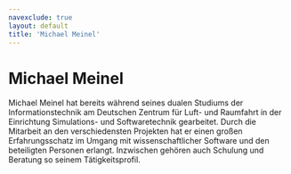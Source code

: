 ```yaml
---
navexclude: true
layout: default
title: 'Michael Meinel'
---
```


# Michael Meinel

Michael Meinel hat bereits während seines dualen Studiums der
Informationstechnik am Deutschen Zentrum für Luft- und Raumfahrt
in der Einrichtung Simulations- und Softwaretechnik gearbeitet.
Durch die Mitarbeit an den verschiedensten Projekten hat er einen
großen Erfahrungsschatz im Umgang mit wissenschaftlicher Software und den
beteiligten Personen erlangt. Inzwischen gehören auch Schulung und
Beratung so seinem Tätigkeitsprofil.